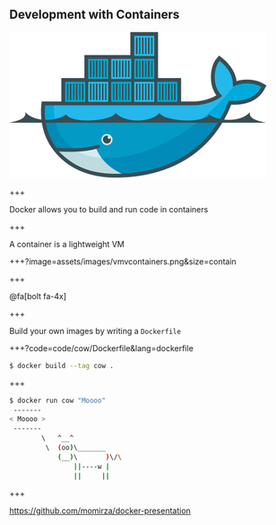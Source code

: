 
## Development with Containers

![docker-logo](assets/images/docker-whale-home-logo.png)

+++

Docker allows you to build and run code in <span class="gold">containers</span>

+++

A container is a lightweight VM

+++?image=assets/images/vmvcontainers.png&size=contain


+++

@fa[bolt fa-4x]

+++

Build your own images by writing a <span class="gray">`Dockerfile`</span>


+++?code=code/cow/Dockerfile&lang=dockerfile

```bash
$ docker build --tag cow .
```

+++

```bash
$ docker run cow "Moooo"
 -------
< Moooo >
 -------
        \   ^__^
         \  (oo)\_______
            (__)\       )\/\
                ||----w |
                ||     ||

```
+++ 

https://github.com/momirza/docker-presentation